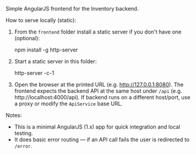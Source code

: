 Simple AngularJS frontend for the Inventory backend.

How to serve locally (static):

1. From the `frontend` folder install a static server if you don't have one (optional):

   npm install -g http-server

2. Start a static server in this folder:

   http-server -c-1

3. Open the browser at the printed URL (e.g. http://127.0.0.1:8080). The frontend expects the backend API at the same host under `/api` (e.g. http://localhost:4000/api). If backend runs on a different host/port, use a proxy or modify the `ApiService` base URL.

Notes:
- This is a minimal AngularJS (1.x) app for quick integration and local testing.
- It does basic error routing — if an API call fails the user is redirected to `/error`.

